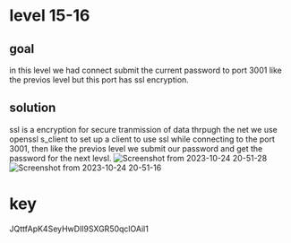 # level 15-16
## goal
in this level we had connect submit the current password to port 3001 like the previos level but this port has ssl encryption.

## solution
ssl is a encryption for secure tranmission of data thrpugh the net
we use openssl s_client to set up a client to use ssl while connecting to the port 3001, then like the previos level we submit our password and get the password for the next levsl.
![Screenshot from 2023-10-24 20-51-28](https://github.com/adwait3/bandit/assets/148553626/a80faa16-8cd5-4abf-955a-292053d1bf11)
![Screenshot from 2023-10-24 20-51-16](https://github.com/adwait3/bandit/assets/148553626/3f47ce96-83fd-4193-8159-683579e48670)
# key
JQttfApK4SeyHwDlI9SXGR50qclOAil1
